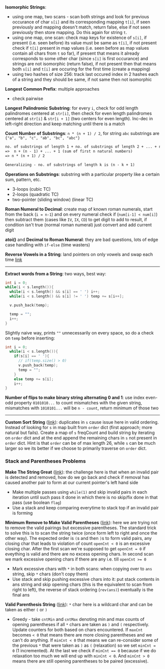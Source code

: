 **Isomorphic Strings**: 
- using one map, two scans - scan both strings and look for previous occurance of char `s[i]` and its corresponding mapping `t[i]`, if seen previously and mapping doesn't match, return false, else if not seen previously then store mapping. Do this again for string `t`.
- using one map, one scan: check map keys for existence of `s[i]`, if present (i.e. seen before) its value must be same as `t[i]`, if not present check if `t[i]` present in map values (i.e. seen before as map values contain all chars from `t` so far), if present that means it already corresponds to some other char (since `s[i]` is first occurance) and strings are not isomorphic (return false), if not present then that means both `s[i]` and `t[i]` are occuring for the first time (create a mapping)
- using two hashes of size 256: track last occured index in 2 hashes each of a string and they should be same, if not same then not isomorphic

**Longest Common Prefix**: multiple approaches
- check pairwise

**Longest Palindromic Substring**: for every `i`, check for odd length palindromes centered at `str[i]`, then check for even length palindromes centered at `str[i]` & `str[i + 1]` (two centers for even length). Inc-dec in left-right direction and keep matching until there is a match

**Count Number of Substrings**: `n * (n + 1) / 2`, for string `abc` substrings are `{"a", "b", "c", "ab", "bc", "abc"}`
```txt
no. of substrings of length 1 + no. of substrings of length 2 + ... + no. of substrings of length n
=>  n + (n - 1) + ... + 1 (sum of first n natural numbers)
=> n * (n + 1) / 2

Generalizing - no. of substrings of length k is (n - k + 1)
```

**Operations on Substrings**: substring with a particular property like a certain sum, pattern, etc.
- 3-loops (cubic TC)
- 2-loops (quadratic TC)
- two-pointer (sliding window) (linear TC)

**Roman Numeral to Decimal**: create map of known roman numerals, start from the back (`i = n-1`) and on every numeral check if (`num[i-1] < num[i]`) then subtract them (cases like `IV`, `IX`, `CD`) to get digit to add to result, if condition isn't true (normal roman numeral) just convert and add current digit

**atoi()** and **Decimal to Roman Numeral**: they are bad questions, lots of edge case handling with `if-else` (time wasters)

**Reverse Vowels in a String**: land pointers on only vowels and swap each time [link](https://leetcode.com/problems/reverse-vowels-of-a-string/submissions/1156476438/)

--- 
**Extract words from a String**: two ways, best way:
```cpp
int i = 0;
while(i < s.length()){
  while(i < s.length() && s[i] == ' ') i++;
  while(i < s.length() && s[i] != ' ') temp += s[i++];

  v.push_back(temp);

  temp = "";
  i++;
}
```
Slightly naive way, prints `""` unnecessarily on every space, so do a check on `temp` before inserting:
```cpp
int i = 0;
  while(i < s.length()){
    if(s[i] == ' '){
      // if(temp.size() > 0)
      v.push_back(temp);
      temp = "";    
    }
    else temp += s[i];
    i++;
}
```

**Number of flips to make binary string alternating 0 and 1**: use index even-odd property `0101010...` to count mismatches with the given string, mismatches with `1010101...` will be `n - count`, return minimum of those two

---

**Custom Sort String** ([link](https://leetcode.com/problems/custom-sort-string/)): duplicates in `s` cause issue here in valid ordering. Instead of looking for `s` in map built from `order` dict (first approach; more natural but fails). Create a map of `s` freqCount and build string by iterating on `order` dict and at the end append the remaining chars in `s` not present in `order` dict. Hint is that `order` can be of max length 26, while `s` can be much larger so we its better if we choose to primarily traverse on `order` dict.

### Stack and Parentheses Problems

**Make The String Great** ([link](https://leetcode.com/problems/make-the-string-great/description/)): the challenge here is that when an invalid pair is detected and removed, how do we go back and check if removal has caused another pair to form at our current pointer's left hand side
- Make multiple passes using `while(1)` and skip invalid pairs in each iteration until such pass it done in which there is no skip/fix done in that pass (use boolean `flag`)
- Use a stack and keep comparing everytime to stack top if an invalid pair is forming

**Minimum Remove to Make Valid Parentheses** ([link](https://leetcode.com/problems/minimum-remove-to-make-valid-parentheses/)): here we are trying not to remove the valid pairings but excessive parentheses. The standard trick to solve this is to scan the string twice (once form left to right and once the other way). The expected order is `(`s and then `)`s to form valid pairs, any closing char that leads to violation of count `openCnt < 0` is an excessive closing char. After the first scan we're supposed to get `openCnt = 0` if eveything is valid and there are no excess opening chars. In second scan we mark excessive opening chars if there are any i.e. till `openCnt >= 0`
- Mark excessive chars with `*` in both scans: when copying over to `ans` string, skip `*` chars (don't copy them)
- Use stack and skip pushing excessive chars into it: put stack contents in ans string and skip opening chars (this is the equivalent to scan from right to left), the reverse of stack ordering (`rev(ans)`) eventually is the final ans

**Valid Parenthesis String** ([link](https://leetcode.com/problems/valid-parenthesis-string/)): `*` char here is a wildcard char and can be taken as either `(` or `)`
- Greedy - take `cntMin` and `cntMax` denoting min and max counts of opening parentheses if all `*` chars are taken as `)` and `(` respectively. Update counters for both based on chars encountered. If `maxCnt` becomes `< 0` that means there are more closing parentheses and we can't do anything. If `minCnt < 0` that means we can re-consider some of the previous `*` that were taken as `)` as `(` (relaxation) so we set `minCnt = 0` (1 incremented). At the last we check if `minCnt == 0` because if we do relaxation too much we will end up with `minCnt < 0`. And `minCnt > 0` means there are still opening parentheses to be paired (excessive).
